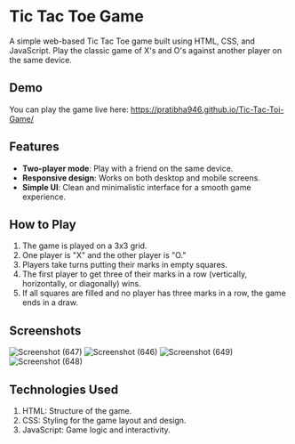 # Tic Tac Toe Game

A simple web-based Tic Tac Toe game built using HTML, CSS, and JavaScript. Play the classic game of X's and O's against another player on the same device.

## Demo

You can play the game live here: https://pratibha946.github.io/Tic-Tac-Toi-Game/
## Features

- **Two-player mode**: Play with a friend on the same device.
- **Responsive design**: Works on both desktop and mobile screens.
- **Simple UI**: Clean and minimalistic interface for a smooth game experience.

## How to Play

1. The game is played on a 3x3 grid.
2. One player is "X" and the other player is "O."
3. Players take turns putting their marks in empty squares.
4. The first player to get three of their marks in a row (vertically, horizontally, or diagonally) wins.
5. If all squares are filled and no player has three marks in a row, the game ends in a draw.

## Screenshots
![Screenshot (647)](https://github.com/user-attachments/assets/435d4c8b-58cb-4881-b77f-feec8e844fac)
![Screenshot (646)](https://github.com/user-attachments/assets/0640744c-d3ff-4f36-9779-ebf14b0a1b20)
![Screenshot (649)](https://github.com/user-attachments/assets/a32dbec4-1753-42ff-acff-fe18dc87dd22)
![Screenshot (648)](https://github.com/user-attachments/assets/59977353-f4cb-4985-a92b-eba74dbb3342)

## Technologies Used

1. HTML: Structure of the game.
2. CSS: Styling for the game layout and design.
3. JavaScript: Game logic and interactivity.
